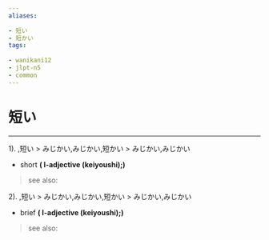 ```yaml
---
aliases:
    
- 短い
- 短かい
tags:
    
- wanikani12
- jlpt-n5
- common
---
```


# 短い
---
1).
,短い > みじかい,みじかい,短かい > みじかい,みじかい

- short
**( I-adjective (keiyoushi);)**
> see also: 
            
2).
,短い > みじかい,みじかい,短かい > みじかい,みじかい

- brief
**( I-adjective (keiyoushi);)**
> see also: 
            